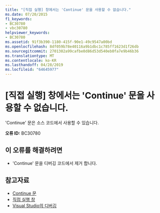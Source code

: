 ```yaml
---
title: "[직접 실행] 창에서는 'Continue' 문을 사용할 수 없습니다."
ms.date: 07/20/2015
f1_keywords:
- BC30780
- vbc30780
helpviewer_keywords:
- BC30780
ms.assetid: 91f3b390-1180-415f-90e1-49c9547a00bd
ms.openlocfilehash: 8df059b78e40116a9b1dbc1c785ff1623d1f26db
ms.sourcegitcommit: 2701302a99cafbe0d86d53d540eb0fa7e9b46b36
ms.translationtype: MT
ms.contentlocale: ko-KR
ms.lasthandoff: 04/28/2019
ms.locfileid: "64645977"
---
```

# <a name="continue-statements-are-not-valid-in-the-immediate-window"></a>[직접 실행] 창에서는 'Continue' 문을 사용할 수 없습니다.
'Continue' 문은 소스 코드에서 사용할 수 있습니다.  
  
 **오류 ID:** BC30780  
  
## <a name="to-correct-this-error"></a>이 오류를 해결하려면  
  
- 'Continue' 문을 디버깅 코드에서 제거 합니다.  
  
## <a name="see-also"></a>참고자료

- [Continue 문](../../visual-basic/language-reference/statements/continue-statement.md)
- [직접 실행 창](/visualstudio/ide/reference/immediate-window)
- [Visual Studio의 디버깅](/visualstudio/debugger/debugging-in-visual-studio)

